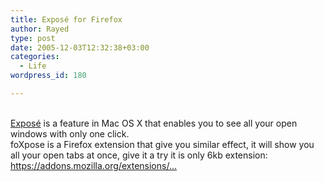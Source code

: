 ```yaml
---
title: Exposé for Firefox
author: Rayed
type: post
date: 2005-12-03T12:32:38+03:00
categories:
  - Life
wordpress_id: 180

---
```

<p><img src='http://rayed.com/wordpress/wp-content/upload/viamatic_foxpose2.jpg' alt='' align='right' /><br />
<a href="http://www.apple.com/macosx/features/expose/">Exposé</a> is a feature in Mac OS X that enables you to see all your open windows with only one click.<br />
foXpose is a Firefox extension that give you similar effect, it will show you all your open tabs at once, give it a try it is only 6kb extension:<br />
<a href="https://addons.mozilla.org/extensions/moreinfo.php?application=firefox&#038;id=1457">https://addons.mozilla.org/extensions/&#8230;</a></p>
